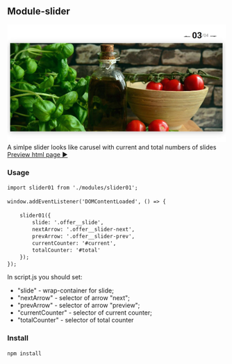 ## Module-slider

![](https://github.com/PesukarhuTG/module-slider01/blob/master/img/preview.JPG)
A simlpe slider looks like carusel with current and total numbers of slides<br>
[Preview html page ►](https://pesukarhutg.github.io/module-slider01/)

### Usage

    import slider01 from './modules/slider01';

    window.addEventListener('DOMContentLoaded', () => {

        slider01({
            slide: '.offer__slide',
            nextArrow: '.offer__slider-next',
            prevArrow: '.offer__slider-prev',
            currentCounter: '#current',
            totalCounter: '#total'
        });
    });

In script.js you should set:
- "slide" - wrap-container for slide;
- "nextArrow" - selector of arrow "next";
- "prevArrow" - selector of arrow "preview";
- "currentCounter" - selector of current counter;
- "totalCounter" - selector of total counter

### Install
    npm install
